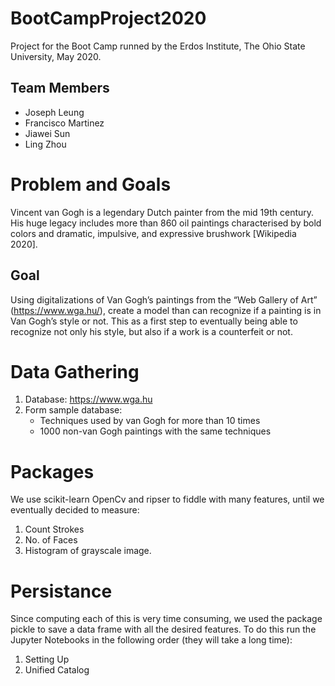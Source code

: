 # BootCampProject2020
Project for the Boot Camp runned by the Erdos Institute, The Ohio State University, May 2020. 

## Team Members
- Joseph Leung
- Francisco Martinez
- Jiawei Sun
- Ling Zhou

# Problem and Goals
Vincent van Gogh is a legendary Dutch painter from the mid 19th century. His huge legacy includes more than 860 oil paintings characterised by bold colors and dramatic, impulsive, and expressive brushwork [Wikipedia 2020].

## Goal
Using digitalizations of Van Gogh’s paintings from the “Web Gallery of Art” (https://www.wga.hu/), create a model than can recognize if a painting is in Van Gogh’s style or not. This as a first step to eventually being able to recognize not only his style, but also if a work is a counterfeit or not. 

# Data Gathering
1. Database: https://www.wga.hu
2. Form sample database:
   - Techniques used by van Gogh for more than 10 times
   - 1000 non-van Gogh paintings with the same techniques

# Packages
We use scikit-learn OpenCv and ripser to fiddle with many features, until we eventually decided to measure:
1. Count Strokes
2. No. of Faces
3. Histogram of grayscale image.

# Persistance
Since computing each of this is very time consuming, we used the package pickle to save a data frame with all the desired features.
To do this run the Jupyter Notebooks in the following order (they will take a long time):

1. Setting Up
2. Unified Catalog
